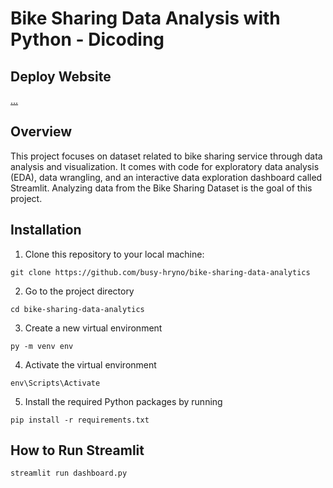 # Bike Sharing Data Analysis with Python - Dicoding

## Deploy Website

[...](...)

## Overview

This project focuses on dataset related to bike sharing service through data analysis and visualization. It comes with code for exploratory data analysis (EDA), data wrangling, and an interactive data exploration dashboard called Streamlit. Analyzing data from the Bike Sharing Dataset is the goal of this project.

## Installation

1. Clone this repository to your local machine:

```
git clone https://github.com/busy-hryno/bike-sharing-data-analytics
```

2. Go to the project directory

```
cd bike-sharing-data-analytics
```

3. Create a new virtual environment

```
py -m venv env
```

4. Activate the virtual environment

```
env\Scripts\Activate
```

5. Install the required Python packages by running

```
pip install -r requirements.txt
```

## How to Run Streamlit

```
streamlit run dashboard.py
```
